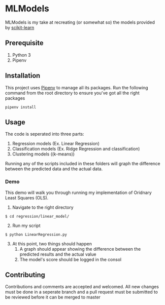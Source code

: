 # MLModels
MLModels is my take at recreating (or somewhat so) the models provided by [scikit-learn](https://scikit-learn.org/stable/)
## Prerequisite
1. Python 3
2. Pipenv
## Installation
This project uses [Pipenv](https://pipenv-fork.readthedocs.io/en/latest/) to manage all its packages. Run the following command from the root directory to ensure you've got all the right packages
```
pipenv install
```
## Usage
The code is seperated into three parts:
1. Regression models (Ex. Linear Regression)
2. Classification models (Ex. Ridge Regression and classification)
3. Clustering models ((k-means))

Running any of the scripts included in these folders will graph the difference between the predicted data and the actual data.

### Demo
This demo will walk you through running my implementation of Oridnary Least Squares (OLS).

1. Navigate to the right directory 
``` 
$ cd regression/linear_model/ 
```
2. Run my script
```
$ python LinearRegression.py
```
3. At this point, two things should happen
   1. A graph should appear showing the difference between the predicted results and the actual value
   2. The model's score should be logged in the consol

## Contributing
Contributions and comments are accepted and welcomed. All new changes must be done in a seperate branch and a pull request must be submitted to be reviewed before it can be merged to master